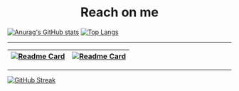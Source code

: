<h1 align="center">Reach on me</h1>

[![Anurag's GitHub stats](https://github-readme-stats.vercel.app/api?username=Cthaat&show_icons=true&theme=dark&line_height=33.5)](https://github.com/anuraghazra/github-readme-stats)  [![Top Langs](https://github-readme-stats.vercel.app/api/top-langs/?username=Cthaat&show_icons=true&theme=dark)](https://github.com/anuraghazra/github-readme-stats)

---
| [![Readme Card](https://github-readme-stats.vercel.app/api/pin/?username=Cthaat&repo=JavaChatSer&theme=dark&show_owner=true)](https://github.com/Cthaat/JavaChatSer) | [![Readme Card](https://github-readme-stats.vercel.app/api/pin/?username=Cthaat&repo=JavaChat&theme=dark&show_owner=true)](https://github.com/Cthaat/JavaChat) |
| :----: | :----: |


---

[![GitHub Streak](https://github-readme-streak-stats.herokuapp.com/?user=Cthaat&theme=dark)](https://github.com/Cthaat)
